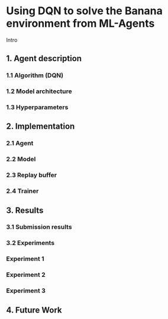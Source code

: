 # Using DQN to solve the Banana environment from ML-Agents

Intro

## 1. Agent description

### 1.1 Algorithm (DQN)


### 1.2 Model architecture


### 1.3 Hyperparameters

## 2. Implementation

### 2.1 Agent


### 2.2 Model


### 2.3 Replay buffer


### 2.4 Trainer


## 3. Results

### 3.1 Submission results




### 3.2 Experiments

### Experiment 1



### Experiment 2



### Experiment 3




## 4. Future Work



